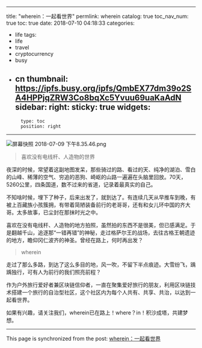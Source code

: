 
---
title: "wherein：一起看世界"
permlink: wherein
catalog: true
toc_nav_num: true
toc: true
date: 2018-07-10 04:18:33
categories:
- life
tags:
- life
- travel
- cryptocurrency
- busy
- cn
thumbnail: https://ipfs.busy.org/ipfs/QmbEX77dm39o2SA4HPPjqZRW3Co8bqXc5Yvuu69uaKaAdN
sidebar:
    right:
        sticky: true
widgets:
    -
        type: toc
        position: right
---


![屏幕快照 2018-07-09 下午8.35.46.png](https://ipfs.busy.org/ipfs/QmbEX77dm39o2SA4HPPjqZRW3Co8bqXc5Yvuu69uaKaAdN)

> 喜欢没有电线杆、人造物的世界

夜深的时候，常望着这副地图发呆，那些骑过的路、看过的天、纯净的湖泊、雪白的山峰、稀薄的空气、穷追的恶狗、崎岖的山路一遍遍在头脑里回放。70天，5260公里，四条国道，数不过来的省道，记录着最真实的自己。

不知啥时候，埋下了种子，后来出发了，就到达了。有连续几天从早推车到晚，有被上百藏族小孩簇拥，有带着简陋装备前行的老哥哥，还有和女儿环中国的齐大哥。太多故事，已尘封在那抹时光之中。

喜欢在没有电线杆、人造物的地方拍照，虽然拍的东西不是很美，但已感满足。于是翻越千山，追逐那“一错再错”的神秘，走过格萨尔王的战场，去往古格王朝遗迹的地方，瞻仰冈仁波齐的神圣。曾经在路上，何时再出发？

> wherein

走过了那么多路，到达了这么多目的地，风一吹，不留下半点痕迹。大雪纷飞，踽踽独行，可有人为前行的我们照亮前程？

作为户外旅行爱好者兼区块链信仰者，一直在聚集爱好旅行的朋友，利用区块链技术搭建一个旅行的自治型社区，这个社区内为每个人共有、共享、共治，以达到一起看世界。

如果有兴趣，请关注我们，wherein已在路上！where？in！积沙成塔，共建梦想。

- - -

This page is synchronized from the post: [wherein：一起看世界](https://steemit.com/@iguazi123/wherein)
